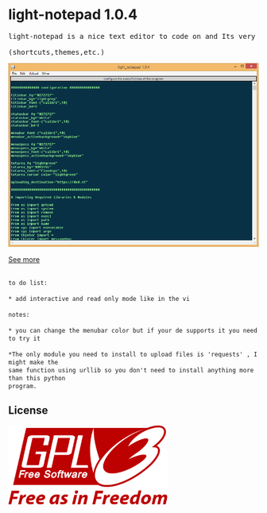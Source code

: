 # light-notepad 1.0.4

<pre>
light-notepad is a nice text editor to code on and Its very easy to configure and modify.

(shortcuts,themes,etc.)
</pre>

<img src="https://github.com/Aydeniztr/light-notepad/blob/main/images/Screen_shot.png?raw=true">

<a href="https://github.com/Aydeniztr/light-notepad/blob/main/theme_examples.md">See more<a>

```

to do list:

* add interactive and read only mode like in the vi

notes:

* you can change the menubar color but if your de supports it you need to try it

*The only module you need to install to upload files is 'requests' , I might make the
same function using urllib so you don't need to install anything more than this python
program.

```
## License

<img src="https://github.com/Aydeniztr/Aydeniztr/blob/main/B7A06C30-FE7A-4C37-94AF-B8626D71BA75.png?raw=true" alt="LICENSE" height="159" width="320">
